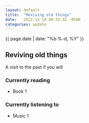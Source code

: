 ```yaml
---
layout: default
title:  "Reviving old things"
date:   2022-11-19 09:32:32 -0500
categories: update
---
```


{{ page.date | date: "%b %-d, %Y" }}
## Reviving old things

A visit to the past if you will

### Currently reading
- Book 1

### Currently listening to
- Music 1